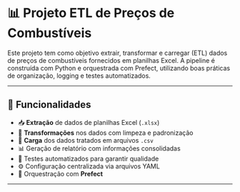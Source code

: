 # 📊 Projeto ETL de Preços de Combustíveis

Este projeto tem como objetivo extrair, transformar e carregar (ETL) dados de preços de combustíveis fornecidos em planilhas Excel. A pipeline é construída com Python e orquestrada com Prefect, utilizando boas práticas de organização, logging e testes automatizados.

---

## 🚀 Funcionalidades

* 📥 **Extração** de dados de planilhas Excel (`.xlsx`)
* 🔄 **Transformações** nos dados com limpeza e padronização
* 💾 **Carga** dos dados tratados em arquivos `.csv`
* 📊 Geração de relatório com informações consolidadas
* 🧪 Testes automatizados para garantir qualidade
* ⚙️ Configuração centralizada via arquivos YAML
* 🧭 Orquestração com **Prefect**

---


